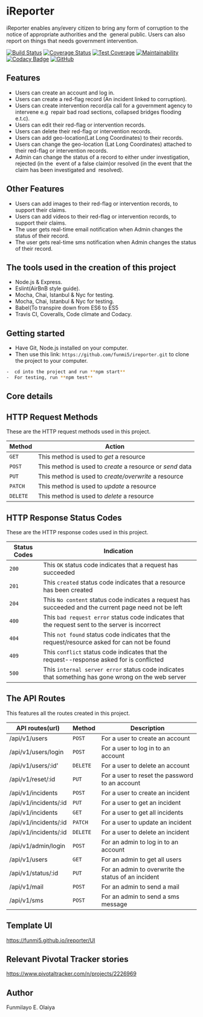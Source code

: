 # iReporter

iReporter enables any/every citizen to bring any form of corruption to the notice of appropriate authorities and the  general public.
Users can also report on things that needs government intervention.

[![Build Status](https://travis-ci.org/funmi5/ireporter.svg?branch=develop)](https://travis-ci.org/funmi5/ireporter)
[![Coverage Status](https://coveralls.io/repos/github/funmi5/ireporter/badge.svg?branch=servertests)](https://coveralls.io/github/funmi5/ireporter?branch=servertests)
[![Test Coverage](https://api.codeclimate.com/v1/badges/6b7413f480f9c9ad5b04/test_coverage)](https://codeclimate.com/github/funmi5/ireporter/test_coverage)
[![Maintainability](https://api.codeclimate.com/v1/badges/6b7413f480f9c9ad5b04/maintainability)](https://codeclimate.com/github/funmi5/ireporter/maintainability)
[![Codacy Badge](https://api.codacy.com/project/badge/Grade/50122e27e00948b38339148c9e34b8af)](https://app.codacy.com/app/funmi5/ireporter?utm_source=github.com&utm_medium=referral&utm_content=funmi5/ireporter&utm_campaign=Badge_Grade_Dashboard)
[![GitHub](https://img.shields.io/github/license/funmi5/ireporter.svg?style=popout)](https://github.com/funmi5/ireporter/blob/develop/LICENSE)


## Features

- Users can create an account and log in.
- Users can create a red-flag record (An incident linked to corruption).
- Users can create intervention record(a call for a government agency to intervene e.g  repair bad road sections,       collapsed bridges flooding e.t.c).
- Users can edit their red-flag or intervention records.  
- Users can delete their red-flag or intervention records.
- Users can add geo-location(Lat Long Coordinates) to their records.
- Users can change the geo-location (Lat Long Coordinates) attached to their red-flag or intervention records.
- Admin can change the status of a record to either under investigation, rejected (in the  event of a false claim)or resolved (in the event that the claim has been investigated and  resolved).

## Other Features

- Users can add images to their red-flag or intervention records, to support their claims.
- Users can add videos to their red-flag or intervention records, to support their claims.
- The user gets real-time email notification when Admin changes the status of their record.
- The user gets real-time sms notification when Admin changes the status of their record. 

## The tools used in the creation of this project

- Node.js & Express.
- Eslint(AirBnB style guide).
- Mocha, Chai, Istanbul & Nyc for testing.
- Mocha, Chai, Istanbul & Nyc for testing.
- Babel(To transpire down from ES6 to ES5
- Travis CI, Coveralls, Code climate and Codacy.

## Getting started

- Have Git, Node.js installed on your computer.
- Then use this link: ```https://github.com/funmi5/ireporter.git```  to clone the project to your computer.

```bash
-  cd into the project and run **npm start**
-  For testing, run **npm test**
```

## Core details

## HTTP Request Methods

These are the HTTP request methods used in this project.

| Method   | Action                                                      |
|---       | ---                                                         |
| `GET`    | This method is used to *get* a resource                     |
| `POST`   | This method is used to *create* a resource or *send* data   |
| `PUT`    | This method is used to *create/overwrite* a resource        |
| `PATCH`  | This method is used to *update* a resource                  |
| `DELETE` | This method is used to *delete* a resource                  |

## HTTP Response Status Codes

These are the HTTP response codes used in this project.

| Status Codes | Indication|
|   ---        | ---
|  `200`       | This `OK` status code indicates that a request has succeeded|
|  `201`       | This `created` status code indicates that a resource has been created|
|  `204`       | This `No content` status code indicates a request has succeeded and the current page need not be left|
|  `400`       | This `bad request error` status code indicates that the request sent to the server is incorrect|
|  `404`       | This `not found` status code indicates that the request/resource asked for can not be found|
|  `409`       | This `conflict` status code indicates that the request--response asked for is conflicted|
|  `500`       | This `internal server error` status code indicates that something has gone wrong on the web server|

## The API Routes

This features all the routes created in this project.

| API routes(url)       | Method   | Description                                         |
| ---                   | ---      | ---                                                 |
| /api/v1/users         | `POST`   |  For a user to create an account                    |
| /api/v1/users/login   | `POST`   | For a user to log in to an account                  |
| /api/v1/users/:id'    | `DELETE` | For a user to delete an account                     |
| /api/v1/reset/:id     | `PUT`    | For a user to reset the password to an account      |
| /api/v1/incidents     | `POST`   | For a user to create an incident                    |
| /api/v1/incidents/:id | `PUT`    | For a user to get an incident                       |
| /api/v1/incidents     | `GET`    | For a user to get all incidents                     |
| /api/v1/incidents/:id | `PATCH`  | For a user to update an incident                    |
| /api/v1/incidents/:id | `DELETE` | For a user to delete an incident                    |
| /api/v1/admin/login   | `POST`   | For an admin to log in to an account                |
| /api/v1/users         | `GET`    | For an admin to get all users                       |
| /api/v1/status/:id    | `PUT`    | For an admin to overwrite the status of an incident |
| /api/v1/mail          | `POST`   | For an admin to send a mail                         |
| /api/v1/sms           | `POST`   | For an admin to send a sms message                  |

## Template UI

<https://funmi5.github.io/ireporter/UI>

## Relevant Pivotal Tracker stories

<https://www.pivotaltracker.com/n/projects/2226969>

## Author

Funmilayo E. Olaiya
